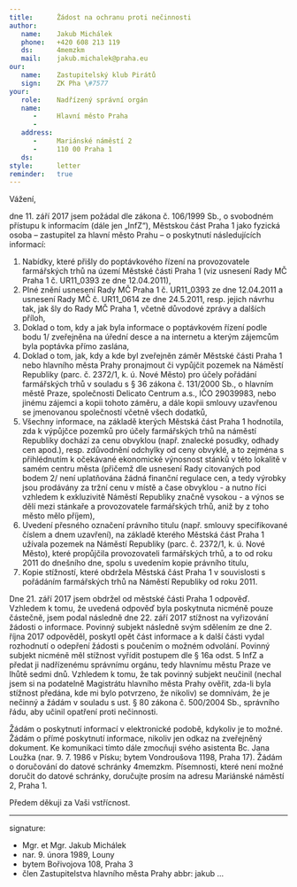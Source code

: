 ```yaml
---
title:      Žádost na ochranu proti nečinnosti
author:
   name:    Jakub Michálek
   phone:   +420 608 213 119
   ds:      4memzkm
   mail:    jakub.michalek@praha.eu
our:
   name:    Zastupitelský klub Pirátů
   sign:    ZK Pha \#7577
your:
   role:    Nadřízený správní orgán
   name:    
      -     Hlavní město Praha
      -     
   address:
      -     Mariánské náměstí 2
      -     110 00 Praha 1
   ds:      
style:      letter
reminder:   true
---
```


Vážení,

dne 11. září 2017 jsem požádal dle zákona č. 106/1999 Sb., o svobodném přístupu k informacím (dále jen „InfZ“), Městskou část Praha 1 jako fyzická osoba – zastupitel za hlavní město Prahu – o poskytnutí následujících informací:

1. Nabídky, které přišly do poptávkového řízení na provozovatele farmářských trhů na území Městské části Praha 1 (viz usnesení Rady MČ Praha 1 č. UR11_0393 ze dne 12.04.2011),
2. Plné znění usnesení Rady MČ Praha 1 č. UR11_0393 ze dne 12.04.2011 a usnesení Rady MČ č. UR11_0614 ze dne 24.5.2011, resp. jejich návrhu tak, jak šly do Rady MČ Praha 1, včetně důvodové zprávy a dalších příloh,
3. Doklad o tom, kdy a jak byla informace o poptávkovém řízení podle bodu 1/ zveřejněna na úřední desce a na internetu a kterým zájemcům byla poptávka přímo zaslána,
4. Doklad o tom, jak, kdy a kde byl zveřejněn záměr Městské části Praha 1 nebo hlavního města Prahy pronajmout či vypůjčit pozemek na Náměstí Republiky (parc. č. 2372/1, k. ú. Nové Město) pro účely pořádání farmářských trhů v souladu s § 36 zákona č. 131/2000 Sb., o hlavním městě Praze, společnosti Delicato Centrum a.s., IČO 29039983, nebo jinému zájemci a kopii tohoto záměru, a dále kopii smlouvy uzavřenou se jmenovanou společností včetně všech dodatků,
5. Všechny informace, na základě kterých Městská část Praha 1 hodnotila, zda k výpůjčce pozemků pro účely farmářských trhů na náměstí Republiky dochází za cenu obvyklou (např. znalecké posudky, odhady cen apod.), resp. zdůvodnění odchylky od ceny obvyklé, a to zejména s přihlédnutím k očekávané ekonomické výnosnost stánků v této lokalitě v samém centru města (přičemž dle usnesení Rady citovaných pod bodem 2/ není uplatňována žádná finanční regulace cen, a tedy výrobky jsou prodávány za tržní cenu v místě a čase obvyklou - a nutno říci vzhledem k exkluzivitě Náměstí Republiky značně vysokou - a výnos se dělí mezi stánkaře a provozovatele farmářských trhů, aniž by z toho město mělo příjem),
6. Uvedení přesného označení právního titulu (např. smlouvy specifikované číslem a dnem uzavření), na základě kterého Městská část Praha 1 užívala pozemek na Náměstí Republiky (parc. č. 2372/1, k. ú. Nové Město), které propůjčila provozovateli farmářských trhů, a to od roku 2011 do dnešního dne, spolu s uvedením kopie právního titulu,
7. Kopie stížností, které obdržela Městská část Praha 1 v souvislosti s pořádáním farmářských trhů na Náměstí Republiky od roku 2011.

Dne 21. září 2017 jsem obdržel od městské části Praha 1 odpověď. Vzhledem k tomu, že uvedená odpověď byla poskytnuta nicméně pouze částečně, jsem podal následně dne 22. září 2017 stížnost na vyřizování žádosti o informace. Povinný subjekt následně svým sdělením ze dne 2. října 2017 odpověděl, poskytl opět část informace a k další části vydal rozhodnutí o odepření žádosti s poučením o možném odvolání. Povinný subjekt nicméně měl stížnost vyřídit postupem dle § 16a odst. 5 InfZ a předat ji nadřízenému správnímu orgánu, tedy hlavnímu městu Praze ve lhůtě sedmi dnů. Vzhledem k tomu, že tak povinný subjekt neučinil (nechal jsem si na podatelně Magistrátu hlavního města Prahy ověřit, zda-li byla stížnost předána, kde mi bylo potvrzeno, že nikoliv) se domnívám, že je nečinný a žádám v souladu s ust. § 80 zákona č. 500/2004 Sb., správního řádu, aby učinil opatření proti nečinnosti.

Žádám o poskytnutí informací v elektronické podobě, kdykoliv je to možné. Žádám o přímé poskytnutí informace, nikoliv jen odkaz na zveřejněný dokument. Ke komunikaci tímto dále zmocňuji svého asistenta Bc. Jana Loužka (nar. 9. 7. 1986 v Písku; bytem Vondroušova 1198, Praha 17). Žádám o doručování do datové schránky 4memzkm. Písemnosti, které není možné doručit do datové schránky, doručujte prosím na adresu Mariánské náměstí 2, Praha 1. 

Předem děkuji za Vaši vstřícnost.

---
signature: 
  - Mgr. et Mgr. Jakub Michálek
  - nar. 9. února 1989, Louny
  - bytem Bořivojova 108, Praha 3
  - člen Zastupitelstva hlavního města Prahy
abbr:       jakub
...
